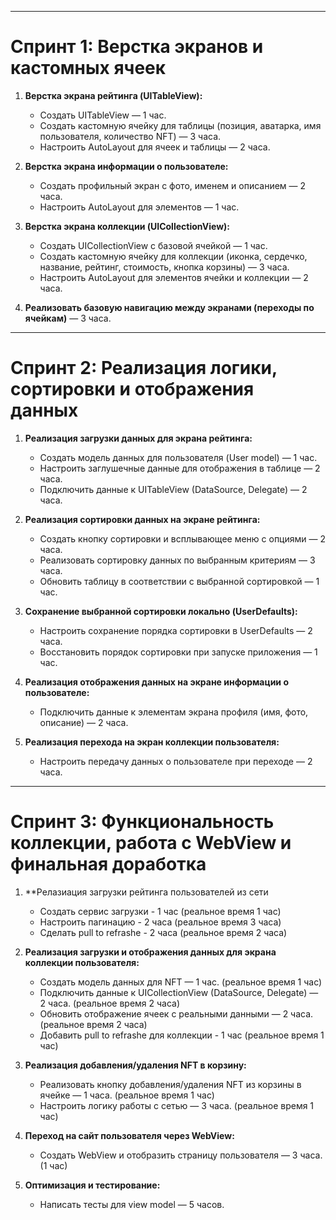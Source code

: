 
---
# Спринт 1: Верстка экранов и кастомных ячеек

1. **Верстка экрана рейтинга (UITableView):**
   * Создать UITableView — 1 час.
   * Создать кастомную ячейку для таблицы (позиция, аватарка, имя пользователя, количество NFT) — 3 часа.
   * Настроить AutoLayout для ячеек и таблицы — 2 часа.

2. **Верстка экрана информации о пользователе:**
   * Создать профильный экран с фото, именем и описанием — 2 часа.
   * Настроить AutoLayout для элементов — 1 час.

3. **Верстка экрана коллекции (UICollectionView):**
   * Создать UICollectionView с базовой ячейкой — 1 час.
   * Создать кастомную ячейку для коллекции (иконка, сердечко, название, рейтинг, стоимость, кнопка корзины) — 3 часа.
   * Настроить AutoLayout для элементов ячейки и коллекции — 2 часа.

4. **Реализовать базовую навигацию между экранами (переходы по ячейкам)** — 3 часа.

---
# Спринт 2: Реализация логики, сортировки и отображения данных

1. **Реализация загрузки данных для экрана рейтинга:**
   * Создать модель данных для пользователя (User model) — 1 час.
   * Настроить заглушечные данные для отображения в таблице — 2 часа.
   * Подключить данные к UITableView (DataSource, Delegate) — 2 часа.

2. **Реализация сортировки данных на экране рейтинга:**
   * Создать кнопку сортировки и всплывающее меню с опциями — 2 часа.
   * Реализовать сортировку данных по выбранным критериям — 3 часа.
   * Обновить таблицу в соответствии с выбранной сортировкой — 1 час.

3. **Сохранение выбранной сортировки локально (UserDefaults):**
   * Настроить сохранение порядка сортировки в UserDefaults — 2 часа.
   * Восстановить порядок сортировки при запуске приложения — 1 час.

4. **Реализация отображения данных на экране информации о пользователе:**
   * Подключить данные к элементам экрана профиля (имя, фото, описание) — 2 часа.

5. **Реализация перехода на экран коллекции пользователя:**
   * Настроить передачу данных о пользователе при переходе — 2 часа.

---

# Спринт 3: Функциональность коллекции, работа с WebView и финальная доработка

1. **Релазиация загрузки рейтинга пользователей из сети
   * Создать сервис загрузки - 1 час (реальное время 1 час)
   * Настроить пагинацию - 2 часа (реальное время 3 часа)
   * Сделать pull to refrashe - 2 часа (реальное время 2 часа)

2. **Реализация загрузки и отображения данных для экрана коллекции пользователя:**
   * Создать модель данных для NFT — 1 час. (реальное время 1 час)
   * Подключить данные к UICollectionView (DataSource, Delegate) — 2 часа. (реальное время 2 часа)
   * Обновить отображение ячеек с реальными данными — 2 часа. (реальное время 2 часа)
   * Добавить pull to refrashe для коллекции - 1 час (реальное время 1 час)

3. **Реализация добавления/удаления NFT в корзину:**
   * Реализовать кнопку добавления/удаления NFT из корзины в ячейке — 1 часа. (реальное время 1 час)
   * Настроить логику работы с сетью — 3 часа. (реальное время 1 час)

4. **Переход на сайт пользователя через WebView:**
   * Создать WebView и отобразить страницу пользователя — 3 часа. (1 час)

5. **Оптимизация и тестирование:**
   * Написать тесты для view model — 5 часов.
